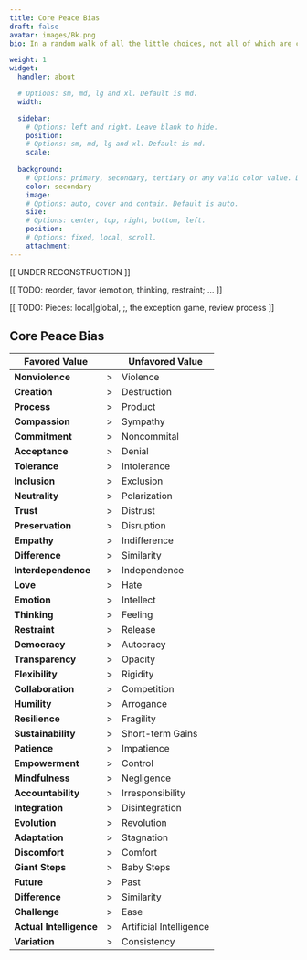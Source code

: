 ```yaml
---
title: Core Peace Bias
draft: false
avatar: images/Bk.png
bio: In a random walk of all the little choices, not all of which are clear to take, over time the truly random chooser will zig zag in and out within the same local space, never really getting anywhere in the average over time. But, to apply a deliberate and systematic _weight_ that favors one direction consistently, the random walk drifts in the average. [!Richard Hamming quote]

weight: 1
widget:
  handler: about

  # Options: sm, md, lg and xl. Default is md.
  width:

  sidebar:
    # Options: left and right. Leave blank to hide.
    position:
    # Options: sm, md, lg and xl. Default is md.
    scale:
  
  background:
    # Options: primary, secondary, tertiary or any valid color value. Default is primary.
    color: secondary
    image:
    # Options: auto, cover and contain. Default is auto.
    size:
    # Options: center, top, right, bottom, left.
    position:
    # Options: fixed, local, scroll.
    attachment: 
---
```

[[ UNDER RECONSTRUCTION ]]

[[ TODO: reorder, favor {emotion, thinking, restraint; ... ]]

[[ TODO: Pieces: local|global, ;, the exception game, review process ]] 

## **Core Peace Bias**

| **Favored Value**           |    | **Unfavored Value**             |
|-----------------------------|----|---------------------------------|
| **Nonviolence**             | >  | Violence                        |
| **Creation**                | >  | Destruction                     |
| **Process**                 | >  | Product                         |
| **Compassion**              | >  | Sympathy                        |
| **Commitment**              | >  | Noncommital                     |
| **Acceptance**              | >  | Denial                          |
| **Tolerance**               | >  | Intolerance                     |
| **Inclusion**               | >  | Exclusion                       |
| **Neutrality**              | >  | Polarization                    |
| **Trust**                   | >  | Distrust                        |
| **Preservation**            | >  | Disruption                      |
| **Empathy**                 | >  | Indifference                    |
| **Difference**              | >  | Similarity                      |
| **Interdependence**         | >  | Independence                    |
| **Love**                    | >  | Hate                            |
| **Emotion**                 | >  | Intellect                       |
| **Thinking**                | >  | Feeling                         |
| **Restraint**               | >  | Release                         |
| **Democracy**               | >  | Autocracy                       |
| **Transparency**            | >  | Opacity                         |
| **Flexibility**             | >  | Rigidity                        |
| **Collaboration**           | >  | Competition                     |
| **Humility**                | >  | Arrogance                       |
| **Resilience**              | >  | Fragility                       |
| **Sustainability**          | >  | Short-term Gains                |
| **Patience**                | >  | Impatience                      |
| **Empowerment**             | >  | Control                         |
| **Mindfulness**             | >  | Negligence                      |
| **Accountability**          | >  | Irresponsibility                |
| **Integration**             | >  | Disintegration                  |
| **Evolution**               | >  | Revolution                      |
| **Adaptation**              | >  | Stagnation                      |
| **Discomfort**              | >  | Comfort                         |
| **Giant Steps**             | >  | Baby Steps                      |
| **Future**                  | >  | Past                            |
| **Difference**              | >  | Similarity                      |
| **Challenge**               | >  | Ease                            |
| **Actual Intelligence**     | >  | Artificial Intelligence         |
| **Variation**               | >  | Consistency                     |

